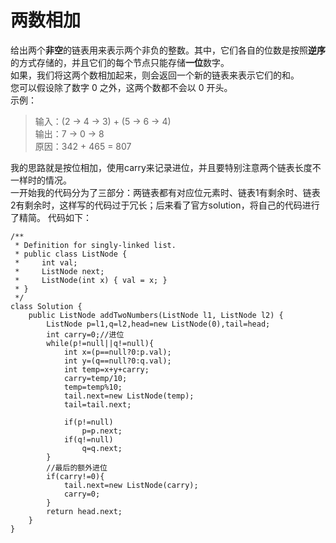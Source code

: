 # 两数相加
给出两个**非空**的链表用来表示两个非负的整数。其中，它们各自的位数是按照**逆序**的方式存储的，并且它们的每个节点只能存储**一位**数字。  
如果，我们将这两个数相加起来，则会返回一个新的链表来表示它们的和。  
您可以假设除了数字 0 之外，这两个数都不会以 0 开头。  
示例：
>输入：(2 -> 4 -> 3) + (5 -> 6 -> 4)  
输出：7 -> 0 -> 8  
原因：342 + 465 = 807

我的思路就是按位相加，使用carry来记录进位，并且要特别注意两个链表长度不一样时的情况。  
一开始我的代码分为了三部分：两链表都有对应位元素时、链表1有剩余时、链表2有剩余时，这样写的代码过于冗长；后来看了官方solution，将自己的代码进行了精简。
代码如下：
```
/**
 * Definition for singly-linked list.
 * public class ListNode {
 *     int val;
 *     ListNode next;
 *     ListNode(int x) { val = x; }
 * }
 */
class Solution {
    public ListNode addTwoNumbers(ListNode l1, ListNode l2) {
        ListNode p=l1,q=l2,head=new ListNode(0),tail=head;
        int carry=0;//进位
        while(p!=null||q!=null){
            int x=(p==null?0:p.val);
            int y=(q==null?0:q.val);
            int temp=x+y+carry;
            carry=temp/10;
            temp=temp%10;
            tail.next=new ListNode(temp);
            tail=tail.next;
         
            if(p!=null)
                p=p.next;
            if(q!=null)
                q=q.next;
        }
        //最后的额外进位
        if(carry!=0){
            tail.next=new ListNode(carry);
            carry=0;
        }
        return head.next;
    }
}
```
